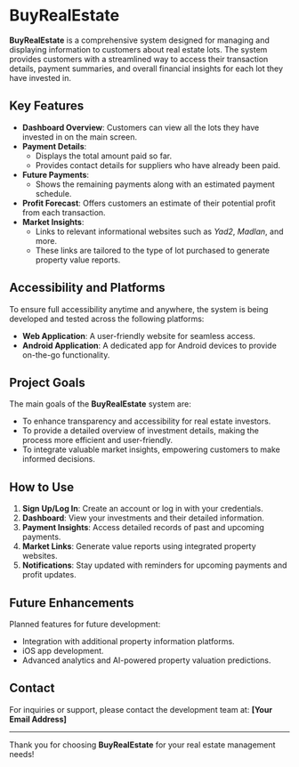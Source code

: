 # BuyRealEstate

**BuyRealEstate** is a comprehensive system designed for managing and displaying information to customers about real estate lots. The system provides customers with a streamlined way to access their transaction details, payment summaries, and overall financial insights for each lot they have invested in.

## Key Features

- **Dashboard Overview**: Customers can view all the lots they have invested in on the main screen.
- **Payment Details**:
  - Displays the total amount paid so far.
  - Provides contact details for suppliers who have already been paid.
- **Future Payments**:
  - Shows the remaining payments along with an estimated payment schedule.
- **Profit Forecast**: Offers customers an estimate of their potential profit from each transaction.
- **Market Insights**:
  - Links to relevant informational websites such as *Yad2*, *Madlan*, and more.
  - These links are tailored to the type of lot purchased to generate property value reports.

## Accessibility and Platforms

To ensure full accessibility anytime and anywhere, the system is being developed and tested across the following platforms:
- **Web Application**: A user-friendly website for seamless access.
- **Android Application**: A dedicated app for Android devices to provide on-the-go functionality.

## Project Goals

The main goals of the **BuyRealEstate** system are:
- To enhance transparency and accessibility for real estate investors.
- To provide a detailed overview of investment details, making the process more efficient and user-friendly.
- To integrate valuable market insights, empowering customers to make informed decisions.

## How to Use

1. **Sign Up/Log In**: Create an account or log in with your credentials.
2. **Dashboard**: View your investments and their detailed information.
3. **Payment Insights**: Access detailed records of past and upcoming payments.
4. **Market Links**: Generate value reports using integrated property websites.
5. **Notifications**: Stay updated with reminders for upcoming payments and profit updates.

## Future Enhancements

Planned features for future development:
- Integration with additional property information platforms.
- iOS app development.
- Advanced analytics and AI-powered property valuation predictions.

## Contact

For inquiries or support, please contact the development team at: **[Your Email Address]**

---

Thank you for choosing **BuyRealEstate** for your real estate management needs!
